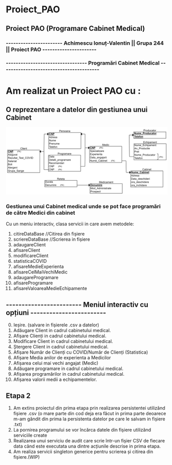 # Proiect_PAO

## Proiect PAO (Programare Cabinet Medical)

### ----------------------- Achimescu Ionuț-Valentin || Grupa 244 || Proiect PAO ----------------------

### --------------------------------- Programări Cabinet Medical ----------------------------------------

# Am realizat un Proiect PAO cu :

## O reprezentare a datelor din gestiunea unui Cabinet

<img src="DataBase_Reprezentation.png"></img>

### Gestiunea unui Cabinet medical unde se pot face programări de către Medici din cabinet

Cu un meniu interactiv, clasa servicii in care avem metodele:

1. citireDataBase //Citirea din fișiere
2. scriereDataBase //Scrierea in fișiere
3. adaugareClient
4. afisareClient
5. modificareClient
6. statisticaCOVID
7. afisareMedieExperienta
8. afisareCelMaiVechiMedic
9. adaugareProgramare
10. afisareProgramare
11. afisareValoareaMedieEchipamente

## ------------------------ Meniul interactiv cu opțiuni ------------------------

0. Ieșire. (salvare in fișierele .csv a datelor)
1. Adăugare Client in cadrul cabinetului medical.
2. Afișare Clienți in cadrul cabinetului medical.
3. Modificare Client in cadrul cabinetului medical.
4. Ștergere Client in cadrul cabinetului medical.
5. Afișare Număr de Clienți cu COVID/Număr de Clienți (Statistica)
6. Afișare Media anilor de experienta a Medicilor
7. Afișarea celui mai vechi angajat (Medic)
8. Adăugare programare in cadrul cabinetului medical.
9. Afișarea programărilor in cadrul cabinetului medical.
10. Afișarea valorii medii a echipamentelor.

## Etapa 2

1. Am extins proiectul din prima etapa prin realizarea persistentei utilizând fișiere .csv (o mare parte din cod deja era făcut in prima parte deoarece m-am gândit din prima la persistenta datelor pe care le salvam in fișiere .txt)
2. La pornirea programului se vor încărca datele din fișiere utilizând serviciile create
3. Realizarea unui serviciu de audit care scrie într-un fișier CSV de fiecare data când este executata una dintre acțiunile descrise in prima etapa.
4. Am realiza servicii singleton generice pentru scrierea și citirea din fișiere.(WIP)
